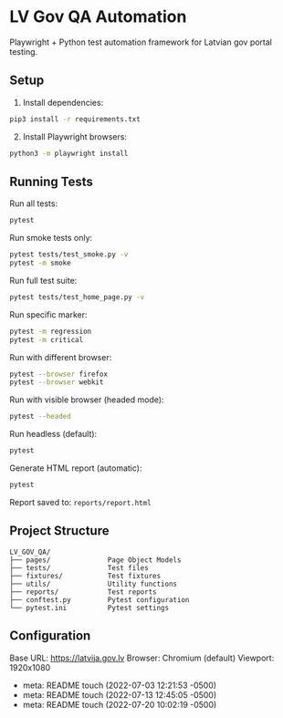 # LV Gov QA Automation

Playwright + Python test automation framework for Latvian gov portal testing.

## Setup

1. Install dependencies:
```bash
pip3 install -r requirements.txt
```

2. Install Playwright browsers:
```bash
python3 -m playwright install
```

## Running Tests

Run all tests:
```bash
pytest
```

Run smoke tests only:
```bash
pytest tests/test_smoke.py -v
pytest -m smoke
```

Run full test suite:
```bash
pytest tests/test_home_page.py -v
```

Run specific marker:
```bash
pytest -m regression
pytest -m critical
```

Run with different browser:
```bash
pytest --browser firefox
pytest --browser webkit
```

Run with visible browser (headed mode):
```bash
pytest --headed
```

Run headless (default):
```bash
pytest
```

Generate HTML report (automatic):
```bash
pytest
```
Report saved to: `reports/report.html`

## Project Structure

```
LV_GOV_QA/
├── pages/              Page Object Models
├── tests/              Test files
├── fixtures/           Test fixtures
├── utils/              Utility functions
├── reports/            Test reports
├── conftest.py         Pytest configuration
└── pytest.ini          Pytest settings
```

## Configuration

Base URL: https://latvija.gov.lv
Browser: Chromium (default)
Viewport: 1920x1080


- meta: README touch (2022-07-03 12:21:53 -0500)
- meta: README touch (2022-07-13 12:45:05 -0500)
- meta: README touch (2022-07-20 10:02:19 -0500)
